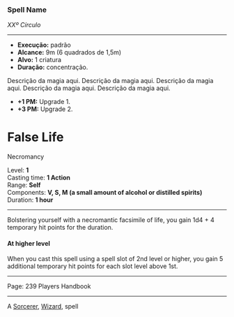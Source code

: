 ### Spell Name
*XXº Círculo*
___
- **Execução:** padrão
- **Alcance:** 9m (6 quadrados de 1,5m)
- **Alvo:** 1 criatura
- **Duração:** concentração.

Descrição da magia aqui. Descrição da magia aqui. Descrição da magia aqui. Descrição da magia aqui. Descrição da magia aqui.

- **+1 PM:** Upgrade 1.
- **+3 PM:** Upgrade 2.


# False Life

Necromancy

Level: **1**  
Casting time: **1 Action**  
Range: **Self**  
Components: **V, S, M (a small amount of alcohol or distilled spirits)**  
Duration: **1 hour**  

---

Bolstering yourself with a necromantic facsimile of life, you gain 1d4 + 4 temporary hit points for the duration. 

#### At higher level

When you cast this spell using a spell slot of 2nd level or higher, you gain 5 additional temporary hit points for each slot level above 1st.

---

Page: 239 Players Handbook

---

A [Sorcerer](https://www.dnd-spells.com/spells/class/Sorcerer), [Wizard](https://www.dnd-spells.com/spells/class/Wizard), spell